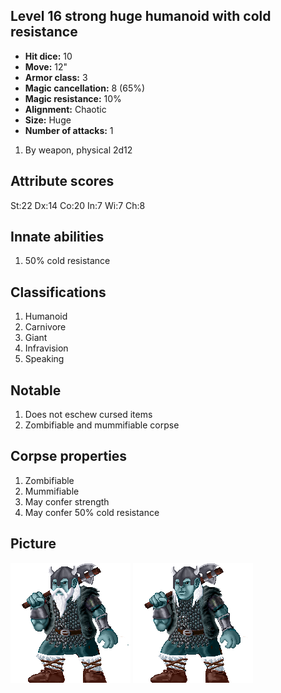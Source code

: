 ## Level 16 strong huge humanoid with cold resistance

- **Hit dice:** 10
- **Move:** 12"
- **Armor class:** 3
- **Magic cancellation:** 8 (65%)
- **Magic resistance:** 10%
- **Alignment:** Chaotic
- **Size:** Huge
- **Number of attacks:** 1
1. By weapon, physical 2d12

## Attribute scores

St:22 Dx:14 Co:20 In:7 Wi:7 Ch:8

## Innate abilities

1. 50% cold resistance

## Classifications

1. Humanoid
2. Carnivore
3. Giant
4. Infravision
5. Speaking

## Notable

1. Does not eschew cursed items
2. Zombifiable and mummifiable corpse

## Corpse properties

1. Zombifiable
2. Mummifiable
3. May confer strength
4. May confer 50% cold resistance

## Picture

![Frost giant](https://github.com/hyvanmielenpelit/GnollHackTileSet/blob/main/Monsters/frost_giant/frost_giant.png) ![Frost giantess](https://github.com/hyvanmielenpelit/GnollHackTileSet/blob/main/Monsters/frost_giant/frost_giant_female.png)
